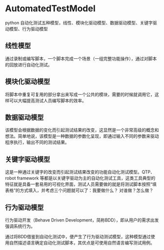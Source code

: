 # AutomatedTestModel

python 自动化测试五种模型，线性、模块化驱动模型、数据驱动模型、关键字驱动模型、行为驱动模型

## 线性模型

通过录制或编写脚本，一个脚本完成一个场景（一组完整功能操作），通过对脚本的回放进行自动化测试。

## 模块化驱动模型

将脚本中重复可复用的部分拿出来写成一个公共的模块，需要的时候就调用它，这样可以大幅提高测试人员编写脚本的效率。

## 数据驱动模型

该模型会根据数据的变化而引起测试结果的改变，这显然是一个非常高级的概念和想法。简单地说，该模型是一种数据的参数化呈现，即通过输入不同的参数来驱动程序执行，输出不同的测试结果。

## 关键字驱动模型

这是一种通过关键字的改变而引起测试结果改变的功能自动化测试模型。QTP、robot framework 等都是以关键字驱动为主的自动化测试工具，这类工具典型的特征就是具备一套易用的可视化界面，测试人员需要做的就是将测试脚本按照“填表格”的方式填入，并考虑三个问题就可以了：我要做什么？ 对谁做？怎么做？

## 行为驱动模型

行为驱动开发（Behave Driven Development，简称BDD），即从用户的需求出发强调系统行为。

通过将BDD借鉴到自动化测试中，便产生了行为驱动测试模型，这种模型通过使用自然描述语言确定自动化测试脚本，其优点是可使用自然语言编写测试用例。